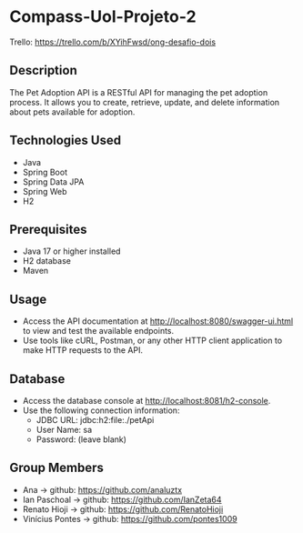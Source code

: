 # Compass-Uol-Projeto-2
Trello: https://trello.com/b/XYihFwsd/ong-desafio-dois


## Description
The Pet Adoption API is a RESTful API for managing the pet adoption process. It allows you to create, retrieve, update, and delete information about pets available for adoption.

## Technologies Used
- Java
- Spring Boot
- Spring Data JPA
- Spring Web
- H2

## Prerequisites
- Java 17 or higher installed
- H2 database
- Maven

## Usage
- Access the API documentation at [http://localhost:8080/swagger-ui.html](http://localhost:8080/swagger-ui.html) to view and test the available endpoints.
- Use tools like cURL, Postman, or any other HTTP client application to make HTTP requests to the API.

## Database
- Access the database console at [http://localhost:8081/h2-console](http://localhost:8081/h2-console).
- Use the following connection information:
  - JDBC URL: jdbc:h2:file:./petApi
  - User Name: sa
  - Password: (leave blank)


## Group Members
- Ana -> github: https://github.com/analuztx
- Ian Paschoal -> github: https://github.com/IanZeta64
- Renato Hioji -> github: https://github.com/RenatoHioji
- Vinícius Pontes -> github: https://github.com/pontes1009
